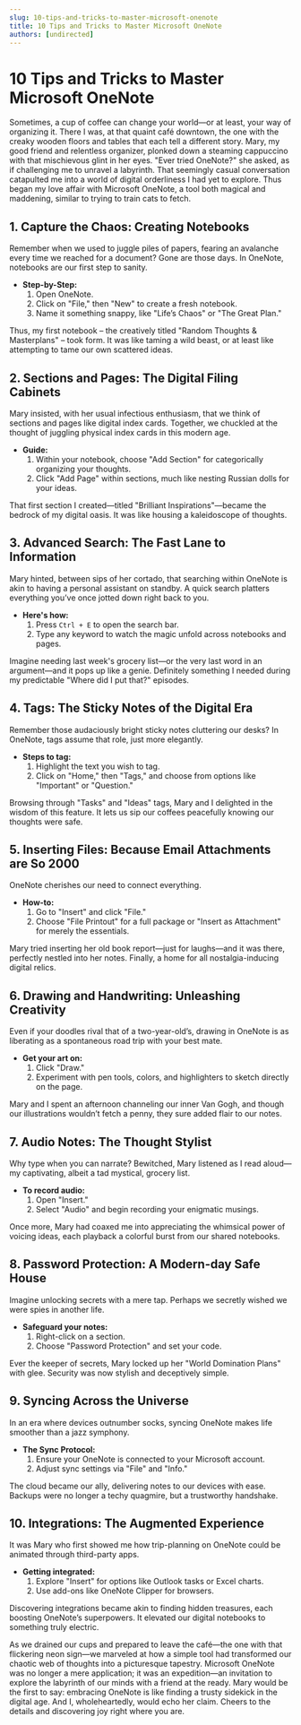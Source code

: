 ```yaml
---
slug: 10-tips-and-tricks-to-master-microsoft-onenote
title: 10 Tips and Tricks to Master Microsoft OneNote
authors: [undirected]
---
```



# 10 Tips and Tricks to Master Microsoft OneNote

Sometimes, a cup of coffee can change your world—or at least, your way of organizing it. There I was, at that quaint café downtown, the one with the creaky wooden floors and tables that each tell a different story. Mary, my good friend and relentless organizer, plonked down a steaming cappuccino with that mischievous glint in her eyes. "Ever tried OneNote?" she asked, as if challenging me to unravel a labyrinth. That seemingly casual conversation catapulted me into a world of digital orderliness I had yet to explore. Thus began my love affair with Microsoft OneNote, a tool both magical and maddening, similar to trying to train cats to fetch.

## 1. Capture the Chaos: Creating Notebooks

Remember when we used to juggle piles of papers, fearing an avalanche every time we reached for a document? Gone are those days. In OneNote, notebooks are our first step to sanity.

- **Step-by-Step:**
  1. Open OneNote.
  2. Click on "File," then "New" to create a fresh notebook.
  3. Name it something snappy, like "Life’s Chaos" or "The Great Plan."

Thus, my first notebook – the creatively titled "Random Thoughts & Masterplans" – took form. It was like taming a wild beast, or at least like attempting to tame our own scattered ideas.

## 2. Sections and Pages: The Digital Filing Cabinets

Mary insisted, with her usual infectious enthusiasm, that we think of sections and pages like digital index cards. Together, we chuckled at the thought of juggling physical index cards in this modern age.

- **Guide:**
  1. Within your notebook, choose "Add Section" for categorically organizing your thoughts.
  2. Click "Add Page" within sections, much like nesting Russian dolls for your ideas.

That first section I created—titled "Brilliant Inspirations"—became the bedrock of my digital oasis. It was like housing a kaleidoscope of thoughts.

## 3. Advanced Search: The Fast Lane to Information

Mary hinted, between sips of her cortado, that searching within OneNote is akin to having a personal assistant on standby. A quick search platters everything you’ve once jotted down right back to you.

- **Here's how:**
  1. Press `Ctrl + E` to open the search bar.
  2. Type any keyword to watch the magic unfold across notebooks and pages.

Imagine needing last week's grocery list—or the very last word in an argument—and it pops up like a genie. Definitely something I needed during my predictable "Where did I put that?" episodes.

## 4. Tags: The Sticky Notes of the Digital Era

Remember those audaciously bright sticky notes cluttering our desks? In OneNote, tags assume that role, just more elegantly.

- **Steps to tag:**
  1. Highlight the text you wish to tag.
  2. Click on "Home," then "Tags," and choose from options like "Important" or "Question."

Browsing through "Tasks" and "Ideas" tags, Mary and I delighted in the wisdom of this feature. It lets us sip our coffees peacefully knowing our thoughts were safe.

## 5. Inserting Files: Because Email Attachments are So 2000

OneNote cherishes our need to connect everything.

- **How-to:**
  1. Go to "Insert" and click "File."
  2. Choose "File Printout" for a full package or "Insert as Attachment" for merely the essentials.

Mary tried inserting her old book report—just for laughs—and it was there, perfectly nestled into her notes. Finally, a home for all nostalgia-inducing digital relics.

## 6. Drawing and Handwriting: Unleashing Creativity

Even if your doodles rival that of a two-year-old’s, drawing in OneNote is as liberating as a spontaneous road trip with your best mate.

- **Get your art on:**
  1. Click "Draw."
  2. Experiment with pen tools, colors, and highlighters to sketch directly on the page. 

Mary and I spent an afternoon channeling our inner Van Gogh, and though our illustrations wouldn’t fetch a penny, they sure added flair to our notes.

## 7. Audio Notes: The Thought Stylist

Why type when you can narrate? Bewitched, Mary listened as I read aloud—my captivating, albeit a tad mystical, grocery list.

- **To record audio:**
  1. Open "Insert."
  2. Select "Audio" and begin recording your enigmatic musings.

Once more, Mary had coaxed me into appreciating the whimsical power of voicing ideas, each playback a colorful burst from our shared notebooks.

## 8. Password Protection: A Modern-day Safe House

Imagine unlocking secrets with a mere tap. Perhaps we secretly wished we were spies in another life.

- **Safeguard your notes:**
  1. Right-click on a section.
  2. Choose "Password Protection" and set your code.

Ever the keeper of secrets, Mary locked up her "World Domination Plans" with glee. Security was now stylish and deceptively simple.

## 9. Syncing Across the Universe

In an era where devices outnumber socks, syncing OneNote makes life smoother than a jazz symphony.

- **The Sync Protocol:**
  1. Ensure your OneNote is connected to your Microsoft account.
  2. Adjust sync settings via "File" and "Info."

The cloud became our ally, delivering notes to our devices with ease. Backups were no longer a techy quagmire, but a trustworthy handshake.

## 10. Integrations: The Augmented Experience

It was Mary who first showed me how trip-planning on OneNote could be animated through third-party apps.

- **Getting integrated:**
  1. Explore "Insert" for options like Outlook tasks or Excel charts.
  2. Use add-ons like OneNote Clipper for browsers.

Discovering integrations became akin to finding hidden treasures, each boosting OneNote’s superpowers. It elevated our digital notebooks to something truly electric.

As we drained our cups and prepared to leave the café—the one with that flickering neon sign—we marveled at how a simple tool had transformed our chaotic web of thoughts into a picturesque tapestry. Microsoft OneNote was no longer a mere application; it was an expedition—an invitation to explore the labyrinth of our minds with a friend at the ready. Mary would be the first to say: embracing OneNote is like finding a trusty sidekick in the digital age. And I, wholeheartedly, would echo her claim. Cheers to the details and discovering joy right where you are.